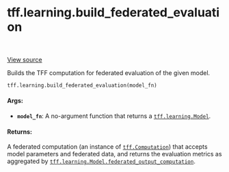 <div itemscope itemtype="http://developers.google.com/ReferenceObject">
<meta itemprop="name" content="tff.learning.build_federated_evaluation" />
<meta itemprop="path" content="Stable" />
</div>

# tff.learning.build_federated_evaluation

<table class="tfo-notebook-buttons tfo-api" align="left">
</table>

<a target="_blank" href="http://github.com/tensorflow/federated/tree/master/tensorflow_federated/python/learning/federated_evaluation.py">View
source</a>

Builds the TFF computation for federated evaluation of the given model.

```python
tff.learning.build_federated_evaluation(model_fn)
```

<!-- Placeholder for "Used in" -->

#### Args:

*   <b>`model_fn`</b>: A no-argument function that returns a
    <a href="../../tff/learning/Model.md"><code>tff.learning.Model</code></a>.

#### Returns:

A federated computation (an instance of
<a href="../../tff/Computation.md"><code>tff.Computation</code></a>) that
accepts model parameters and federated data, and returns the evaluation metrics
as aggregated by
<a href="../../tff/learning/Model.md#federated_output_computation"><code>tff.learning.Model.federated_output_computation</code></a>.
